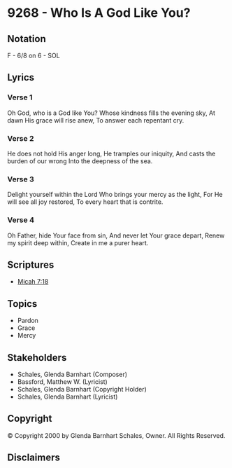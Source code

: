 # 9268 - Who Is A God Like You?

## Notation

F - 6/8 on 6 - SOL

## Lyrics

### Verse 1

Oh God, who is a God like You? Whose kindness fills the evening sky, At dawn His grace will rise anew, To answer each repentant cry.

### Verse 2

He does not hold His anger long, He tramples our iniquity, And casts the burden of our wrong Into the deepness of the sea.

### Verse 3

Delight yourself within the Lord Who brings your mercy as the light, For He will see all joy restored, To every heart that is contrite.

### Verse 4

Oh Father, hide Your face from sin, And never let Your grace depart, Renew my spirit deep within, Create in me a purer heart.


## Scriptures

- [Micah 7:18](https://www.biblegateway.com/passage/?search=Micah%207%3A18)

## Topics

- Pardon
- Grace
- Mercy

## Stakeholders

- Schales, Glenda Barnhart (Composer)
- Bassford, Matthew W. (Lyricist)
- Schales, Glenda Barnhart (Copyright Holder)
- Schales, Glenda Barnhart (Lyricist)

## Copyright

© Copyright 2000 by Glenda Barnhart Schales, Owner. All Rights Reserved.


## Disclaimers



